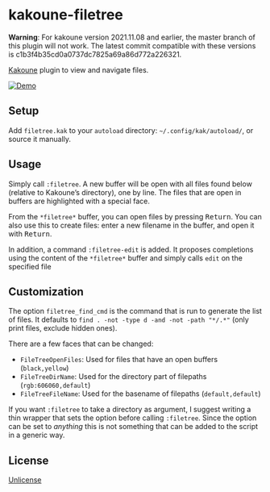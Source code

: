 # kakoune-filetree

**Warning**: For kakoune version 2021.11.08 and earlier, the master branch of this plugin will not work. The latest commit compatible with these versions is c1b3f4b35cd0a0737dc7825a69a86d772a226321.

[Kakoune](http://kakoune.org) plugin to view and navigate files.

[![Demo](https://asciinema.org/a/160945.png)](https://asciinema.org/a/160945)

## Setup

Add `filetree.kak` to your `autoload` directory: `~/.config/kak/autoload/`, or source it manually.

## Usage

Simply call `:filetree`. A new buffer will be open with all files found below (relative to Kakoune’s directory), one by line. The files that are open in buffers are highlighted with a special face.

From the `*filetree*` buffer, you can open files by pressing <kbd>Return</kbd>. You can also use this to create files: enter a new filename in the buffer, and open it with <kbd>Return</kbd>.

In addition, a command `:filetree-edit` is added. It proposes completions using the content of the `*filetree*` buffer and simply calls `edit` on the specified file

## Customization

The option `filetree_find_cmd` is the command that is run to generate the list of files. It defaults to `find . -not -type d -and -not -path "*/.*"` (only print files, exclude hidden ones).

There are a few faces that can be changed:
* `FileTreeOpenFiles`: Used for files that have an open buffers (`black,yellow`)
* `FileTreeDirName`: Used for the directory part of filepaths (`rgb:606060,default`)
* `FileTreeFileName`: Used for the basename of filepaths (`default,default`)

If you want `:filetree` to take a directory as argument, I suggest writing a thin wrapper that sets the option before calling `:filetree`. Since the option can be set to *anything* this is not something that can be added to the script in a generic way.

## License

[Unlicense](http://unlicense.org)

